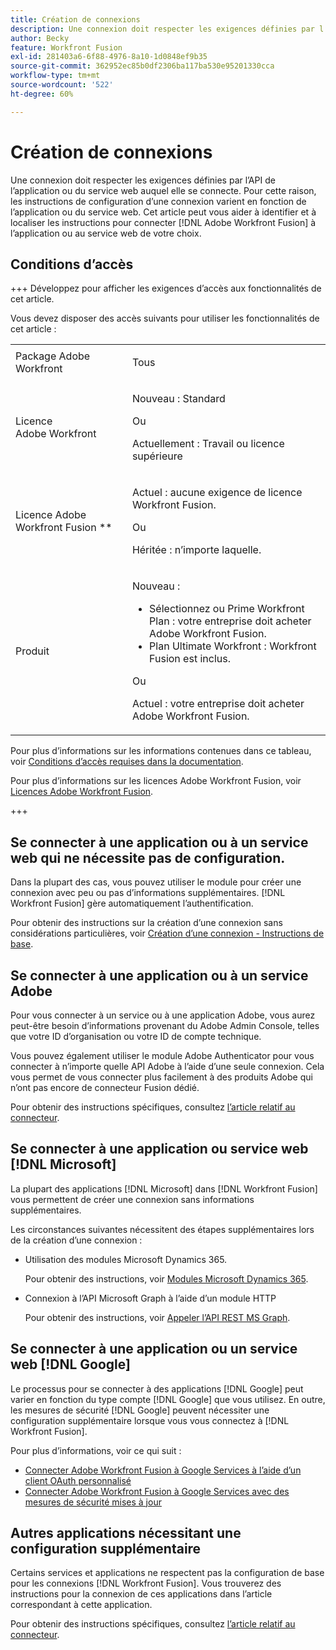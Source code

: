 ```yaml
---
title: Création de connexions
description: Une connexion doit respecter les exigences définies par l’API de l’application ou du service web auquel elle se connecte. Pour cette raison, les instructions de configuration d’une connexion varient en fonction de l’application ou du service web. Cet article peut vous aider à identifier et à localiser les instructions pour connecter  [!DNL Adobe Workfront Fusion]  à l’application ou au service web de votre choix.
author: Becky
feature: Workfront Fusion
exl-id: 281403a6-6f88-4976-8a10-1d0848ef9b35
source-git-commit: 362952ec85b0df2306ba117ba530e95201330cca
workflow-type: tm+mt
source-wordcount: '522'
ht-degree: 60%

---
```


# Création de connexions

Une connexion doit respecter les exigences définies par l’API de l’application ou du service web auquel elle se connecte. Pour cette raison, les instructions de configuration d’une connexion varient en fonction de l’application ou du service web. Cet article peut vous aider à identifier et à localiser les instructions pour connecter [!DNL Adobe Workfront Fusion] à l’application ou au service web de votre choix.

## Conditions d’accès

+++ Développez pour afficher les exigences d’accès aux fonctionnalités de cet article.

Vous devez disposer des accès suivants pour utiliser les fonctionnalités de cet article :

<table style="table-layout:auto">
 <col> 
 <col> 
 <tbody> 
  <tr> 
   <td role="rowheader">Package Adobe Workfront 
   <td> <p>Tous</p> </td> 
  </tr> 
  <tr data-mc-conditions=""> 
   <td role="rowheader">Licence Adobe Workfront</td> 
   <td> <p>Nouveau : Standard</p><p>Ou</p><p>Actuellement : Travail ou licence supérieure</p> </td> 
  </tr> 
  <tr> 
   <td role="rowheader">Licence Adobe Workfront Fusion **</td> 
   <td>
   <p>Actuel : aucune exigence de licence Workfront Fusion.</p>
   <p>Ou</p>
   <p>Héritée : n’importe laquelle. </p>
   </td> 
  </tr> 
  <tr> 
   <td role="rowheader">Produit</td> 
   <td>
   <p>Nouveau :</p> <ul><li>Sélectionnez ou Prime Workfront Plan : votre entreprise doit acheter Adobe Workfront Fusion.</li><li>Plan Ultimate Workfront : Workfront Fusion est inclus.</li></ul>
   <p>Ou</p>
   <p>Actuel : votre entreprise doit acheter Adobe Workfront Fusion.</p>
   </td> 
  </tr>
 </tbody> 
</table>

Pour plus d’informations sur les informations contenues dans ce tableau, voir [Conditions d’accès requises dans la documentation](/help/workfront-fusion/references/licenses-and-roles/access-level-requirements-in-documentation.md).

Pour plus d’informations sur les licences Adobe Workfront Fusion, voir [Licences Adobe Workfront Fusion](/help/workfront-fusion/set-up-and-manage-workfront-fusion/licensing-operations-overview/license-automation-vs-integration.md).

+++

## Se connecter à une application ou à un service web qui ne nécessite pas de configuration.

Dans la plupart des cas, vous pouvez utiliser le module pour créer une connexion avec peu ou pas d’informations supplémentaires. [!DNL Workfront Fusion] gère automatiquement l’authentification.

Pour obtenir des instructions sur la création d’une connexion sans considérations particulières, voir [Création d’une connexion - Instructions de base](/help/workfront-fusion/create-scenarios/connect-to-apps/connect-to-fusion-general.md).

## Se connecter à une application ou à un service Adobe

Pour vous connecter à un service ou à une application Adobe, vous aurez peut-être besoin d’informations provenant du Adobe Admin Console, telles que votre ID d’organisation ou votre ID de compte technique.

Vous pouvez également utiliser le module Adobe Authenticator pour vous connecter à n’importe quelle API Adobe à l’aide d’une seule connexion. Cela vous permet de vous connecter plus facilement à des produits Adobe qui n’ont pas encore de connecteur Fusion dédié.

Pour obtenir des instructions spécifiques, consultez [l’article relatif au connecteur](/help/workfront-fusion/references/apps-and-modules/apps-and-modules-toc.md#connectors-for-adobe-products).

## Se connecter à une application ou service web [!DNL Microsoft]

La plupart des applications [!DNL Microsoft] dans [!DNL Workfront Fusion] vous permettent de créer une connexion sans informations supplémentaires.

Les circonstances suivantes nécessitent des étapes supplémentaires lors de la création d’une connexion :

* Utilisation des modules Microsoft Dynamics 365.

  Pour obtenir des instructions, voir [Modules Microsoft Dynamics 365](/help/workfront-fusion/references/apps-and-modules/third-party-connectors/microsoft-dynamics-365-modules.md).

* Connexion à l’API Microsoft Graph à l’aide d’un module HTTP

  Pour obtenir des instructions, voir [Appeler l’API REST MS Graph](/help/workfront-fusion/create-scenarios/connect-to-apps/call-the-ms-graph-rest-api.md).

## Se connecter à une application ou un service web [!DNL Google]

Le processus pour se connecter à des applications [!DNL Google] peut varier en fonction du type compte [!DNL Google] que vous utilisez. En outre, les mesures de sécurité [!DNL Google] peuvent nécessiter une configuration supplémentaire lorsque vous vous connectez à [!DNL Workfront Fusion].

Pour plus d’informations, voir ce qui suit :

* [Connecter Adobe Workfront Fusion à Google Services à l’aide d’un client OAuth personnalisé](/help/workfront-fusion/create-scenarios/connect-to-apps/connect-fusion-to-google-using-oauth.md)
* [Connecter Adobe Workfront Fusion à Google Services avec des mesures de sécurité mises à jour](/help/workfront-fusion/create-scenarios/connect-to-apps/connect-to-google-with-new-security-measures.md)

## Autres applications nécessitant une configuration supplémentaire

Certains services et applications ne respectent pas la configuration de base pour les connexions [!DNL Workfront Fusion]. Vous trouverez des instructions pour la connexion de ces applications dans l’article correspondant à cette application.

Pour obtenir des instructions spécifiques, consultez [l’article relatif au connecteur](/help/workfront-fusion/references/apps-and-modules/apps-and-modules-toc.md#connectors-for-third-party-applications).
